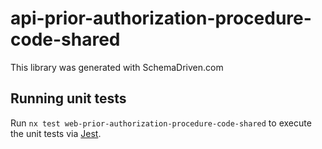 
# api-prior-authorization-procedure-code-shared

This library was generated with SchemaDriven.com

## Running unit tests

Run `nx test web-prior-authorization-procedure-code-shared` to execute the unit tests via [Jest](https://jestjs.io).

